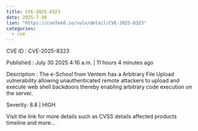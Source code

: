 ```yaml
--- 
title: CVE-2025-8323
date: 2025-7-30
lien: "https://cvefeed.io/vuln/detail/CVE-2025-8323"
categories:
  - cve
---
```


CVE ID : CVE-2025-8323

Published :  July 30
2025
4:16 a.m. | 11 hours
4 minutes ago

Description : The e-School from Ventem has a Arbitrary File Upload vulnerability
allowing unauthenticated remote attackers to upload and execute web shell backdoors
thereby enabling arbitrary code execution on the server.

Severity: 8.8 | HIGH

Visit the link for more details
such as CVSS details
affected products
timeline
and more...
